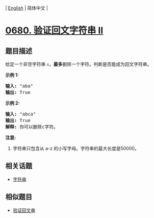 
| [English](README_EN.md) | 简体中文 |
# [0680. 验证回文字符串 Ⅱ](https://leetcode-cn.com/problems/valid-palindrome-ii/)
## 题目描述
<p>给定一个非空字符串&nbsp;<code>s</code>，<strong>最多</strong>删除一个字符。判断是否能成为回文字符串。</p>

<p><strong>示例 1:</strong></p>

<pre>
<strong>输入:</strong> &quot;aba&quot;
<strong>输出:</strong> True
</pre>

<p><strong>示例 2:</strong></p>

<pre>
<strong>输入:</strong> &quot;abca&quot;
<strong>输出:</strong> True
<strong>解释:</strong> 你可以删除c字符。
</pre>

<p><strong>注意:</strong></p>

<ol>
	<li>字符串只包含从 a-z 的小写字母。字符串的最大长度是50000。</li>
</ol>

## 相关话题
- [字符串](https://leetcode-cn.com/tag/string)
## 相似题目
- [验证回文串](../valid-palindrome/README.md)
